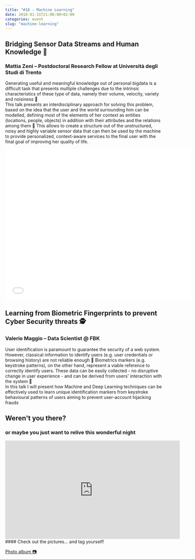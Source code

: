 ```yaml
---
title: "#18 - Machine Learning"
date: 2018-01-31T21:00:00+02:00
categories: event
slug: "machine-learning"
---
```


## Bridging Sensor Data Streams and Human Knowledge 📍

### Mattia Zeni​ – Postdoctoral Research Fellow at Università degli Studi di Trento

Generating useful and meaningful knowledge out of personal bigdata is a difficult task that presents multiple challenges due to the intrinsic characteristics of these type of data, namely their volume, velocity, variety and noisiness 🤖<br />
This talk presents an interdisciplinary approach for solving this problem, based on the idea that the user and the world surrounding him can be modelled, defining most of the elements of her context as entities (locations, people, objects) in addition with their attributes and the relations among them 🤝 This allows to create a structure out of the unstructured, noisy and highly variable sensor data that can then be used by the machine to provide personalized, context-aware services to the final user with the final goal of improving her quality of life.

<iframe src="//www.slideshare.net/slideshow/embed_code/key/ipaRuOt9MSZ9G7" width="595" height="485" frameborder="0" marginwidth="0" marginheight="0" scrolling="no" allowfullscreen> </iframe>

## Learning from Biometric Fingerprints to prevent Cyber Security threats 🕵️‍

### Valerio Maggio – Data Scientist @ FBK

User identification is paramount to guarantee the security of a web system. However, classical information to identify users (e.g. user credentials or browsing history) are not reliable enough 👥 Biometrics markers (e.g. keystroke patterns), on the other hand, represent a viable reference to correctly identify users. These data can be easily collected - no disruptive change in user experience - and can be derived from users' interaction with the system 🤳<br />
In this talk I will present how Machine and Deep Learning techniques can be effectively used to learn unique identification markers from keystroke behavioural patterns of users aiming to prevent user-account hijacking frauds

<script async class="speakerdeck-embed" data-id="8746b5c130e74ac7bec75ddb1e205fca" data-ratio="1.77777777777778" src="//speakerdeck.com/assets/embed.js"></script>

## Weren't you there?

### or maybe you just want to relive this wonderful night

<iframe width="560" height="315" src="https://www.youtube.com/embed/2aeIKdcwUb8?start=596" frameborder="0" allow="accelerometer; autoplay; clipboard-write; encrypted-media; gyroscope; picture-in-picture" allowfullscreen></iframe>
<section class="fb-links center">
#### Check out the pictures... and tag yourself!
<p>
<a id="fb_photo_album" class="btn-facebook" target="_blank" href="//www.facebook.com/media/set/?set=a.826417020889588.1073741852.476076519256975&type=3">Photo album &#128247;</a>
</p>
</section>
